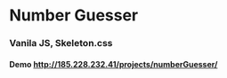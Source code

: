 # Number Guesser

### Vanila JS, Skeleton.css

#### Demo http://185.228.232.41/projects/numberGuesser/